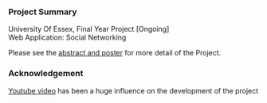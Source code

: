 ### Project Summary
University Of Essex, Final Year Project [Ongoing]<br/>
Web Application: Social Networking<br/>

Please see the [abstract and poster](https://github.com/AjayaRai/bro_online/tree/main/abstract_and_poster) for more detail of the Project.


### Acknowledgement
[Youtube video](https://www.youtube.com/watch?v=m_u6P5k0vP0) has been a huge influence on the development of the project
